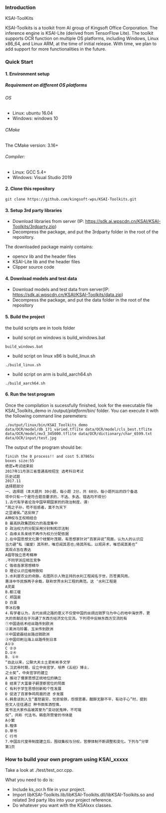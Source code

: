 ### Introduction

KSAI-ToolKits

KSAI-Toolkits is a toolkit from AI group of Kingsoft Office Corporation. The inference engine is KSAI-Lite (derived from TensorFlow Lite). The toolkit supports OCR function on multiple OS platforms, including Windows, Linux x86_64, and Linux ARM, at the time of initial release. With time, we plan to add support for more functionalities in the future.

### Quick Start

#### 1. Environment setup

##### Requirement on different OS platforms
###### OS
* Linux: ubuntu 16.04
* Windows: windows 10
###### CMake
The CMake version: 3.16+
###### Compiler:
* Linux: GCC 5.4+
* Windows: Visual Studio 2019
#### 2. Clone this repository
```
git clone https://github.com/kingsoft-wps/KSAI-Toolkits.git
``` 

#### 3. Setup 3rd party libraries
* Download libraries from server (IP: https://sdk.ai.wpscdn.cn/KSAI/KSAI-Toolkits/3rdparty.zip)
* Decompress the package, and put the 3rdparty folder in the root of the repository.

The downloaded package mainly contains:
* opencv lib and the header files 
* KSAI-Lite lib and the header files
* Clipper source code
#### 4. Download models and test data
* Download models and test data from server(IP: https://sdk.ai.wpscdn.cn/KSAI/KSAI-Toolkits/data.zip)
* Decompress the package, and put the data folder in the root of the repository

#### 5. Build the project

the build scripts are in tools folder

* build script on windows is build_windows.bat
```
build_windows.bat
``` 
* build script on linux x86 is build_linux.sh
```
./build_linux.sh
``` 
* build script on arm is build_aarch64.sh
```
./build_aarch64.sh
``` 

#### 6.  Run the test program

Once the compilation is sucessfully finished, look for the executable file KSAI_Toolkits_demo in /output/$platform$/bin/ folder. You can execute it with the following command line paremeters:
```
./output/linux/bin/KSAI_Toolkits_demo data/OCR/model/db_171_varied.tflite data/OCR/model/cls_best.tflite data/OCR/model/mv3_345000.tflite data/OCR/dictionary/char_6599.txt data/OCR/input/test.jpg
```
The output of the program should be:
```
finish the 0 process!! and cost 5.87865s
boxes size:55
绝密★考试结束前
2017年11月浙江省普通高校招生 选考科日考试
历史试题
2017.11
选择题部分
一、选择题（本大题共 30小题，每小题 2分，共 60分。每小题列出的四个备选
项中只有一个是符合题目要求的，不选、多选、错选均不得分）
1.古代有学者论及中国早期国家的的政治制度，谓∶
“周之子孙，苟不狂感者，莫不为天下
之显诸侯。”这反映了
A神权与王权相结合
B 最高执政集团权力的高度集中
D 政治权力的分配采用分封制和宗法制
C 血缘关系亲统不再作为权力分配依据
2.在中国思想文化第个枝繁叶茂期，有思想家针对“百家异说”局面，认为人的认识应
当力避“私（偏爱）其所积，唯恐闻其恶也;倚其所私，以观异术，唯恐闻其美也”
其观点旨在表达
A倡导独立思考精神
.不同学派应相互竞争
C 吸收各家思想精华
D 理论认识应格物致知
3.水利是农业的命脉。右图所示人物主持的水利工程闻名于世，历苍黄风雨，
惠泽中华民族两子余载，联称世界水利工程的典范。这 ‘水利工程是
A灵渠
B.都江堰 
C 郑国渠
D 白渠
李冰石像
4.有学者认为，古代丝绸之路的意义不仅使中国的丝绸远销罗马为中心的地中海世界，更
大的贡献还在于沟通了东西方经济文化交流。下列项中反映东西方交流的有
①中国造纸术经丝路传到欧洲
②美洲马铃薯、玉米传到欧洲
④中国瓷器经丝路远销欧洲
③中国印刷沿海上丝路传到日本
A①③
C ②③
D.②④
B. ①④
“自此以来，公聊大夫士土吏彬彬多文学
5.汉武帝时期，设立中央官学，培养《五经》博士，
之士矣”，中央官学的建立
A 推动了儒家思想正统地位的确立
B 结束了大富豪子嗣垄断官位的局面
C 有利于学生思想创新和个性发展
D 促进了百家争鸣局面的进 步发展
6.韩愈谈到人生“喜怒窘穷，忧悲愉铁，怨恨思慕，酣醉无聊不平，有动于心”时，提到
些文人往往通过 种书体挥洒性情，
某书法大家作品被其誉为“变动犹鬼神，不可端
倪”，共称 代法书。韩愈所赞誉的书体是
A小繁
B.楷体
D.草书
C 行书
7.中国古代皇帝制度建立后，围绕集权与分权，官僚体制不断调整和变化。下列与“分宰
第1页
```
### How to build your own program using KSAI_xxxxx
Take a look at ./test/test_ocr.cpp. 

What you need to do is:
* Include ks_ocr.h file in your project.
* Import libKSAI-Toolkits.lib/libKSAI-Toolkits.dll/libKSAI-Toolkits.so and related 3rd party libs into your project reference.
* Do whatever you want with the KSAIxxx classes.
